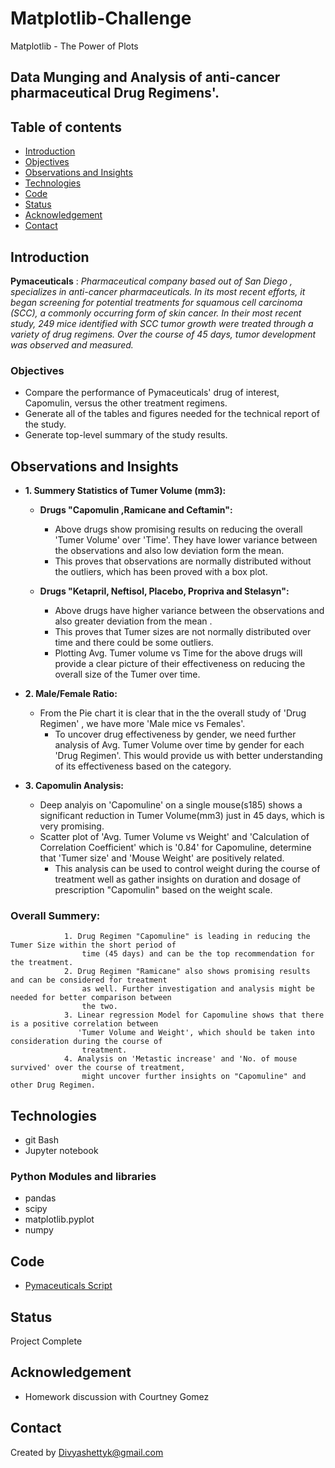 # Matplotlib-ChallengeMatplotlib - The Power of Plots## Data Munging and Analysis of anti-cancer pharmaceutical Drug Regimens'.## Table of contents* [Introduction ](#introduction )* [Objectives ](#objectives)* [Observations and Insights ](#observations-and-insights)* [Technologies](#technologies)* [Code](#code)* [Status](#status)* [Acknowledgement ](#acknowledgement )* [Contact](#contact)## Introduction__Pymaceuticals__  : *Pharmaceutical company based out of San Diego , specializes in anti-cancer pharmaceuticals. In its most recent efforts, it began screening for potential treatments for squamous cell carcinoma (SCC), a commonly occurring form of skin cancer. In their most recent study, 249 mice identified with SCC tumor growth were treated through a variety of drug regimens. Over the course of 45 days, tumor development was observed and measured.*### Objectives - Compare the performance of Pymaceuticals' drug of interest, Capomulin, versus the other treatment regimens. - Generate all of the tables and figures needed for the technical report of the study.- Generate top-level summary of the study results.## Observations and Insights - __1. Summery Statistics of Tumer Volume (mm3):__  	       - __Drugs  "Capomulin ,Ramicane and Ceftamin":__          - Above drugs show promising results on reducing the overall 'Tumer Volume' over 'Time'. They           have lower variance between the observations and also low deviation form the mean.                             - This proves that observations are normally distributed without the outliers, which has been            proved with a box plot.                                  - __Drugs  "Ketapril, Neftisol, Placebo, Propriva and Stelasyn":__          - Above drugs have higher variance between the observations and also greater deviation from the            mean .                                   - This proves that Tumer sizes are not normally distributed over time and there could be             some outliers.           - Plotting Avg. Tumer volume vs Time for the above drugs will provide a clear picture of their             effectiveness on reducing the overall size of the Tumer over time.- __2. Male/Female Ratio:__ 	- From the Pie chart it is clear that in the the overall study of 'Drug Regimen' , we have more              'Male mice vs Females'. 		 - To uncover drug effectiveness by gender, we need further analysis of Avg. Tumer Volume		    over time by gender for each 'Drug Regimen'. This would provide us with better 		    understanding of its effectiveness based on the category.	 - __3. Capomulin Analysis:__ 	 - Deep analyis on 'Capomuline' on a single mouse(s185) shows a significant reduction in Tumer               Volume(mm3)  just in 45 days, which is very promising.	- Scatter plot of 'Avg. Tumer Volume vs Weight' and 'Calculation of Correlation Coefficient' which              is '0.84' for Capomuline, determine that 'Tumer size' and 'Mouse Weight' are positively related.		 - This analysis can be used to control weight during the course of treatment well as gather 		   insights on duration and dosage of prescription "Capomulin"  based on the weight scale.### Overall Summery:                 1. Drug Regimen "Capomuline" is leading in reducing the Tumer Size within the short period of                    time (45 days) and can be the top recommendation for the treatment.                 2. Drug Regimen "Ramicane" also shows promising results and can be considered for treatment                     as well. Further investigation and analysis might be needed for better comparison between                     the two.                 3. Linear regression Model for Capomuline shows that there is a positive correlation between                    'Tumer Volume and Weight', which should be taken into consideration during the course of                    treatment.                4. Analysis on 'Metastic increase' and 'No. of mouse survived' over the course of treatment,                     might uncover further insights on "Capomuline" and other Drug Regimen.## Technologies* git Bash* Jupyter notebook### Python Modules and libraries* pandas * scipy* matplotlib.pyplot* numpy## Code - [Pymaceuticals Script](/Pymaceuticals/pymaceuticals_starter.ipynb)## StatusProject Complete## Acknowledgement - Homework discussion with Courtney Gomez## ContactCreated by [Divyashettyk@gmail.com](#divyashettyk@gmail.com)